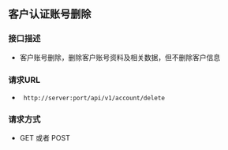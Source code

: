 ## 客户认证账号删除

### 接口描述

- 客户账号删除，删除客户账号资料及相关数据，但不删除客户信息

### 请求URL

- ` http://server:port/api/v1/account/delete`
      
### 请求方式

- GET 或者 POST  

